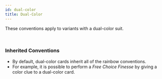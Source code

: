 ```yaml
---
id: dual-color
title: Dual-Color
---
```


These conventions apply to variants with a dual-color suit.

<br />

### Inherited Conventions

- By default, dual-color cards inherit all of the rainbow conventions.
- For example, it is possible to perform a *Free Choice Finesse* by giving a color clue to a dual-color card.
